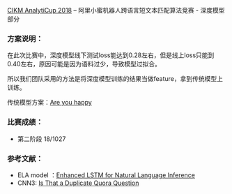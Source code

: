 [CIKM AnalytiCup 2018](https://tianchi.aliyun.com/competition/introduction.htm?spm=5176.11165320.5678.1.61a15eb5olItEx&raceId=231661) – 阿里小蜜机器人跨语言短文本匹配算法竞赛 - 深度模型部分

### 方案说明：

在此次比赛中，深度模型线下测试loss能达到0.28左右，但是线上loss只能到0.40左右，原因可能是因为语料过少，导致模型过拟合。

所以我们团队采用的方法是将深度模型训练的结果当做feature，拿到传统模型上训练。

传统模型方案：[Are you happy](https://github.com/SJHBXShub/Are-you-happy)

### 比赛成绩：
- 第二阶段 18/1027

### 参考文献：
- ELA model ：[Enhanced LSTM for Natural Language Inference](https://arxiv.org/pdf/1609.06038)
- CNN3: [Is That a Duplicate Quora Question](https://www.linkedin.com/pulse/duplicate-quora-question-abhishek-thakur/)
